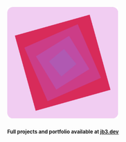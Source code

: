 <a href="https://github.com/jb3/fractal"><img width="256px" src="fractal-20251101-044224.png"/></a>

<sub>**Full projects and portfolio available at [jb3.dev](https://jb3.dev/)**</sub>
